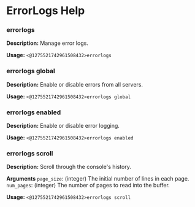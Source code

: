 # ErrorLogs Help

### errorlogs

**Description:** Manage error logs.

**Usage:** `<@1275521742961508432>errorlogs`

### errorlogs global

**Description:** Enable or disable errors from all servers.

**Usage:** `<@1275521742961508432>errorlogs global`

### errorlogs enabled

**Description:** Enable or disable error logging.

**Usage:** `<@1275521742961508432>errorlogs enabled`

### errorlogs scroll

**Description:** Scroll through the console's history.

__**Arguments**__
`page_size`: (integer) The initial number of lines in each
page.
`num_pages`: (integer) The number of pages to read into the
buffer.

**Usage:** `<@1275521742961508432>errorlogs scroll`

